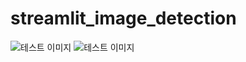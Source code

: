 # streamlit_image_detection

![테스트 이미지](https://blog.kakaocdn.net/dn/dg38pA/btrpvX5eAsE/cnjobBh9O6rSMiGVIwe4b1/img.png)
![테스트 이미지](https://blog.kakaocdn.net/dn/ra9KC/btrpdpC29Bs/L0aQfDJp4kZQanVvKs818k/img.png)

